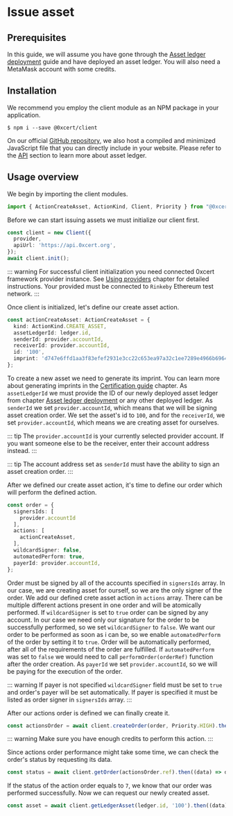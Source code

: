 # Issue asset

## Prerequisites

In this guide, we will assume you have gone through the [Asset ledger deployment](asset-ledger-deployment.html#asset-ledger-deployment) guide and have deployed an asset ledger. You will also need a MetaMask account with some credits.

## Installation

We recommend you employ the client module as an NPM package in your application.

```shell
$ npm i --save @0xcert/client
```

On our official [GitHub repository](https://github.com/0xcert/framework), we also host a compiled and minimized JavaScript file that you can directly include in your website. Please refer to the [API](/api/core.html) section to learn more about asset ledger.

## Usage overview

We begin by importing the client modules.

```ts
import { ActionCreateAsset, ActionKind, Client, Priority } from "@0xcert/client";
```

Before we can start issuing assets we must initialize our client first.

```ts
const client = new Client({
  provider,
  apiUrl: 'https://api.0xcert.org',
});
await client.init();
```
::: warning
For successful client initialization you need connected 0xcert framework provider instance. See [Using providers]() chapter for detailed instructions. Your provided must be connected to `Rinkeby` Ethereum test network.
:::

Once client is initialized, let's define our create asset action.

```ts
const actionCreateAsset: ActionCreateAsset = {
  kind: ActionKind.CREATE_ASSET,
  assetLedgerId: ledger.id,
  senderId: provider.accountId,
  receiverId: provider.accountId,
  id: '100',
  imprint: 'd747e6ffd1aa3f83efef2931e3cc22c653ea97a32c1ee7289e4966b6964ecdfb',
};
```
To create a new asset we need to generate its imprint. You can learn more about generating imprints in the [Certification guide]() chapter. As `assetLedgerId` we must provide the ID of our newly deployed asset ledger from chapter [Asset ledger deployment](asset-ledger-deployment.html#asset-ledger-deployment) or any other deployed ledger. As `senderId` we set `provider.accountId`, which means that we will be signing asset creation order. We set the asset's id to `100`, and for the `receiverId`, we set `provider.accountId`, which means we are creating asset for ourselves.

::: tip
The `provider.accountId` is your currently selected provider account. If you want someone else to be the receiver, enter their account address instead.
:::

::: tip
The account address set as `senderId` must have the ability to sign an asset creation order.
:::

After we defined our create asset action, it's time to define our order which will perform the defined action.

```ts
const order = {
  signersIds: [
    provider.accountId
  ],
  actions: [
    actionCreateAsset,
  ],
  wildcardSigner: false,
  automatedPerform: true,
  payerId: provider.accountId,
};
```

Order must be signed by all of the accounts specified in `signersIds` array. In our case, we are creating asset for ourself, so we are the only signer of the order. We add our defined crete asset action in `actions` array. There can be multiple different actions present in one order and will be atomically performed. If `wildcardSigner` is set to `true` order can be signed by any account. In our case we need only our signature for the order to be successfully performed, so we set `wildcardSigner` to `false`. We want our order to be performed as soon as i can be, so we enable `automatedPerform` of the order by setting it to `true`. Order will be automatically performed, after all of the requirements of the order are fulfilled. If `automatedPerform` was set to `false` we would need to call `performOrder(orderRef)` function after the order creation. As `payerId` we set `provider.accountId`, so we will be paying for the execution of the order.

::: warning
If payer is not specified `wildcardSigner` field must be set to `true` and order's payer will be set automatically. If payer is specified it must be listed as order signer in `signersIds` array.
:::

After our actions order is defined we can finally create it.

```ts
const actionsOrder = await client.createOrder(order, Priority.HIGH).then((data) => data.data);
```

::: warning
Make sure you have enough credits to perform this action.
:::

Since actions order performance might take some time, we can check the order's status by requesting its data.

```ts
const status = await client.getOrder(actionsOrder.ref).then((data) => data.data.status);
```

If the status of the action order equals to `7`, we know that our order was performed successfully. Now we can request our newly created asset.

```ts
const asset = await client.getLedgerAsset(ledger.id, '100').then((data) => data.data);
```
